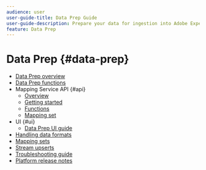 ```yaml
---
audience: user
user-guide-title: Data Prep Guide
user-guide-description: Prepare your data for ingestion into Adobe Experience Platform and learn how Data Prep can help you map, transform, and validate data today.
feature: Data Prep
---
```


# Data Prep {#data-prep}

- [Data Prep overview](home.md)
- [Data Prep functions](functions.md)
- Mapping Service API {#api}
  - [Overview](./api/overview.md)
  - [Getting started](./api/getting-started.md)
  - [Functions](./api/functions.md)
  - [Mapping set](./api/mapping-set.md)
- UI {#ui}
  - [Data Prep UI guide](./ui/mapping.md)
- [Handling data formats](./data-handling.md)
- [Mapping sets](mapping-set.md)
- [Stream upserts](upserts.md)
- [Troubleshooting guide](troubleshooting-guide.md)
- [Platform release notes](https://www.adobe.com/go/platform-release-notes-en)
